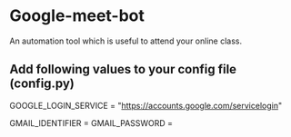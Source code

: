 # Google-meet-bot
An automation tool which is useful to attend your online class.

## Add following values to your config file (config.py)

GOOGLE_LOGIN_SERVICE = "https://accounts.google.com/servicelogin"
 
GMAIL_IDENTIFIER = <Your Gmail or Phone number>
GMAIL_PASSWORD = <Your Gmail Password>

